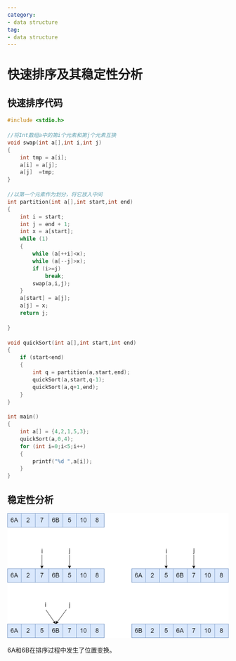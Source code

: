 ```yaml
---
category: 
- data structure
tag:
- data structure
---
```


# 快速排序及其稳定性分析

## 快速排序代码

```cpp
#include <stdio.h>
 
//将Int数组a中的第i个元素和第j个元素互换
void swap(int a[],int i,int j)
{
	int tmp = a[i];
	a[i] = a[j];
	a[j]  =tmp;
}
 
//以第一个元素作为划分，将它放入中间
int partition(int a[],int start,int end)
{
	int i = start;
	int j = end + 1;
	int x = a[start];
	while (1)
	{
		while (a[++i]<x);
		while (a[--j]>x);
		if (i>=j)
			break;
		swap(a,i,j);
	}
	a[start] = a[j];
	a[j] = x;
	return j;
 
}
 
void quickSort(int a[],int start,int end)
{
	if (start<end)
	{
		int q = partition(a,start,end);
		quickSort(a,start,q-1);
		quickSort(a,q+1,end);
	}
}
 
int main()
{
	int a[] = {4,2,1,5,3};
	quickSort(a,0,4);
	for (int i=0;i<5;i++)
	{
		printf("%d ",a[i]);
	}
}
```

## 稳定性分析

![quick_sort1](https://raw.githubusercontent.com/zgjsxx/static-img-repo/main/blog/datastructure_algorithm/quick-sort/quicksort1.png)

6A和6B在排序过程中发生了位置变换。


